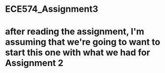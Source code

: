 # ECE574_Assignment3

# after reading the assignment, I'm assuming that we're going to want to start this one with what we had for Assignment 2
